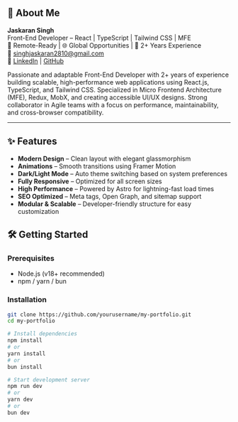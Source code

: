 ## 💼 About Me

**Jaskaran Singh**  
Front-End Developer – React | TypeScript | Tailwind CSS | MFE  
📍 Remote-Ready | 🌐 Global Opportunities | 🧠 2+ Years Experience  
📧 singhjaskaran2810@gmail.com  
🔗 [LinkedIn](#) | [GitHub](#)

Passionate and adaptable Front-End Developer with 2+ years of experience building scalable, high-performance web applications using React.js, TypeScript, and Tailwind CSS. Specialized in Micro Frontend Architecture (MFE), Redux, MobX, and creating accessible UI/UX designs. Strong collaborator in Agile teams with a focus on performance, maintainability, and cross-browser compatibility.

---

## ✨ Features

- **Modern Design** – Clean layout with elegant glassmorphism
- **Animations** – Smooth transitions using Framer Motion
- **Dark/Light Mode** – Auto theme switching based on system preferences
- **Fully Responsive** – Optimized for all screen sizes
- **High Performance** – Powered by Astro for lightning-fast load times
- **SEO Optimized** – Meta tags, Open Graph, and sitemap support
- **Modular & Scalable** – Developer-friendly structure for easy customization

## 🛠 Getting Started

### Prerequisites

- Node.js (v18+ recommended)
- npm / yarn / bun

### Installation

```bash
git clone https://github.com/yourusername/my-portfolio.git
cd my-portfolio

# Install dependencies
npm install
# or
yarn install
# or
bun install

# Start development server
npm run dev
# or
yarn dev
# or
bun dev
